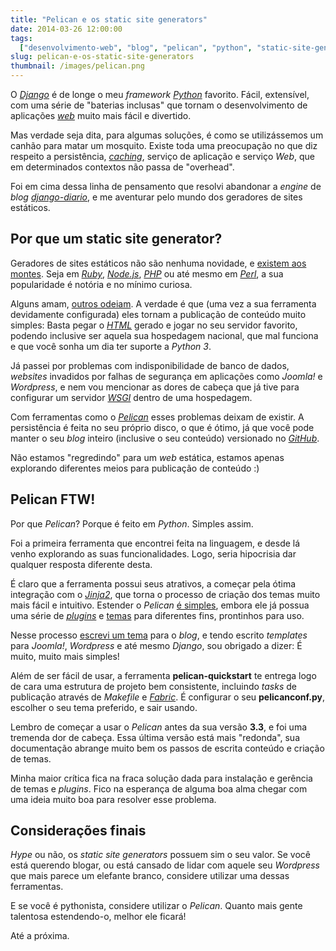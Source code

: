 ```yaml
---
title: "Pelican e os static site generators"
date: 2014-03-26 12:00:00
tags:
  ["desenvolvimento-web", "blog", "pelican", "python", "static-site-generators"]
slug: pelican-e-os-static-site-generators
thumbnail: /images/pelican.png
---
```


O [*Django*][] é de longe o meu _framework_ [*Python*][] favorito. Fácil,
extensível, com uma série de "baterias inclusas" que tornam o desenvolvimento
de aplicações [*web*][] muito mais fácil e divertido.

Mas verdade seja dita, para algumas soluções, é como se utilizássemos um
canhão para matar um mosquito. Existe toda uma preocupação no que diz respeito
a persistência, [*caching*][], serviço de aplicação e serviço _Web_, que em
determinados contextos não passa de "overhead".

Foi em cima dessa linha de pensamento que resolvi abandonar a _engine_ de
_blog_ [*django-diario*][], e me aventurar pelo mundo dos geradores de sites
estáticos.

## Por que um static site generator?

Geradores de sites estáticos não são nenhuma novidade, e
[existem aos montes][staticsitegenerators]. Seja em [*Ruby*][], [*Node.js*][],
[*PHP*][] ou até mesmo em [*Perl*][], a sua popularidade é notória e no mínimo
curiosa.

Alguns amam, [outros odeiam][odeiam]. A verdade é que (uma vez a sua ferramenta
devidamente configurada) eles tornam a publicação de conteúdo muito simples:
Basta pegar o [*HTML*][] gerado e jogar no seu servidor favorito, podendo
inclusive ser aquela sua hospedagem nacional, que mal funciona e que você sonha
um dia ter suporte a _Python 3_.

Já passei por problemas com indisponibilidade de banco de dados, _websites_
invadidos por falhas de segurança em aplicações como _Joomla!_ e _Wordpress_,
e nem vou mencionar as dores de cabeça que já tive para configurar um servidor
[*WSGI*][] dentro de uma hospedagem.

Com ferramentas como o [*Pelican*][] esses problemas deixam de existir. A
persistência é feita no seu próprio disco, o que é ótimo, já que você pode
manter o seu _blog_ inteiro (inclusive o seu conteúdo) versionado no
[*GitHub*][].

Não estamos "regredindo" para um _web_ estática, estamos apenas explorando
diferentes meios para publicação de conteúdo :)

## Pelican FTW!

Por que _Pelican_? Porque é feito em _Python_. Simples assim.

Foi a primeira ferramenta que encontrei feita na linguagem, e desde lá venho
explorando as suas funcionalidades. Logo, seria hipocrisia dar qualquer
resposta diferente desta.

É claro que a ferramenta possui seus atrativos, a começar pela ótima
integração com o [*Jinja2*][], que torna o processo de criação dos temas muito
mais fácil e intuitivo. Estender o _Pelican_ [é simples][estender], embora
ele já possua uma série de [*plugins*][] e [temas][] para diferentes fins,
prontinhos para uso.

Nesse processo [escrevi um tema][tema] para o _blog_, e tendo escrito
_templates_ para _Joomla!_, _Wordpress_ e até mesmo _Django_, sou obrigado a
dizer: É muito, muito mais simples!

Além de ser fácil de usar, a ferramenta **pelican-quickstart** te entrega logo
de cara uma estrutura de projeto bem consistente, incluindo _tasks_ de
publicação através de _Makefile_ e [*Fabric*][]. É configurar o seu
**pelicanconf.py**, escolher o seu tema preferido, e sair usando.

Lembro de começar a usar o _Pelican_ antes da sua versão **3.3**, e foi uma
tremenda dor de cabeça. Essa última versão está mais "redonda", sua
documentação abrange muito bem os passos de escrita conteúdo e criação de temas.

Minha maior crítica fica na fraca solução dada para instalação e gerência de
temas e _plugins_. Fico na esperança de alguma boa alma chegar com uma ideia
muito boa para resolver esse problema.

## Considerações finais

_Hype_ ou não, os _static site generators_ possuem sim o seu valor. Se você
está querendo blogar, ou está cansado de lidar com aquele seu _Wordpress_ que
mais parece um elefante branco, considere utilizar uma dessas ferramentas.

E se você é pythonista, considere utilizar o _Pelican_. Quanto mais gente
talentosa estendendo-o, melhor ele ficará!

Até a próxima.

[*django*]: /tag/django.html "Leia mais sobre Django"
[*python*]: /tag/python.html "Leia mais sobre Python"
[*web*]: /tag/desenvolvimento-web.html "Leia mais sobre Web"
[*caching*]: /tag/cache.html "Leia mais sobre Cache"
[*django-diario*]: https://bitbucket.org/semente/django-diario "Conheça a engine de blogs escrita em Python e Django"
[*ruby*]: http://jekyllrb.com/ "Transform your plain text into static websites and blogs"
[*node.js*]: http://docpad.org/ "Designers and developers can create websites faster than ever before"
[*php*]: http://dropplets.com/ "A fresh platform dedicated to making blogging simple again"
[*perl*]: http://ikiwiki.info/ "Ikiwiki is a wiki compiler. It converts wiki pages into HTML pages suitable for publishing on a website"
[staticsitegenerators]: http://staticsitegenerators.net/ "The definitive listing of Static Site Generators"
[odeiam]: http://blog.millermedeiros.com/static-site-generators/ "Static site generators"
[*html*]: /tag/html5.html "Leia mais sobre HTML"
[*wsgi*]: /2012/11/02/entendendo-o-cgi-fastcgi-e-wsgi.html "Entendendo o CGI, FastCGI e o WSGI"
[*pelican*]: http://docs.getpelican.com/ "Pelican is a static site generator, written in Python"
[*github*]: https://github.com/kplaube/blog "Contribua com o código deste blog!"
[*jinja2*]: http://jinja.pocoo.org/docs/ "Jinja2 is a modern and designer friendly templating language for Python, modelled after Django’s templates"
[*plugins*]: https://github.com/getpelican/pelican-plugins "A bunch of plugins for the pelican blog engine."
[temas]: https://github.com/getpelican/pelican-themes "Themes for pelican"
[estender]: http://docs.getpelican.com/en/3.3.0/plugins.html#how-to-create-plugins "Como criar plugins para o Pelican"
[*fabric*]: /2012/02/26/automatize-o-deploy-dos-seus-projetos-com-fabric.html "Automatize o deploy dos seus projetos com Fabric"
[tema]: https://github.com/kplaube/maggner-pelican "Contribua com o Maggner-Pelican"
